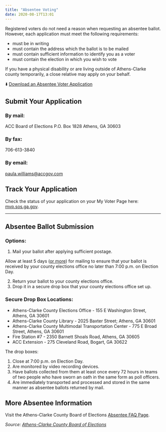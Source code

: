 ```yaml
---
title: "Absentee Voting"
date: 2020-08-17T13:01
---
```


Registered voters do not need a reason when requesting an absentee ballot. However, each application must meet the following requirements:

- must be in writing
- must contain the address which the ballot is to be mailed
- must contain sufficient information to identify you as a voter
- must contain the election in which you wish to vote

If you have a physical disability or are living outside of Athens-Clarke county temporarily, a close relative may apply on your behalf. 

⬇️ [Download an Absentee Voter Application](https://sos.ga.gov/admin/files/Fillable%20Absentee%20Ballot%20Form%2020.pdf)

## Submit Your Application

### By mail:
ACC Board of Elections
P.O. Box 1828
Athens, GA 30603

### By fax:
706-613-3840

### By email:
[paula.williams@accgov.com](mailto:paula.williams@accgov.com)

## Track Your Application

Check the status of your application on your My Voter Page here: [mvp.sos.ga.gov](https://www.mvp.sos.ga.gov/MVP/mvp.do).

---

## Absentee Ballot Submission

### Options:

1. Mail your ballot after applying sufficient postage.

Allow at least 5 days ([or more](https://www.washingtonpost.com/local/md-politics/usps-states-delayed-mail-in-ballots/2020/08/14/64bf3c3c-dcc7-11ea-8051-d5f887d73381_story.html)) for mailing to ensure that your ballot is received by your county elections office no later than 7:00 p.m. on Election Day.

2. Return your ballot to your county elections office.
3. Drop it in a secure drop box that your county elections office set up.

### Secure Drop Box Locations:
- Athens-Clarke County Elections Office - 155 E Washington Street, Athens, GA 30601
- Athens-Clarke County Library - 2025 Baxter Street; Athens, GA 30601
- Athens-Clarke County Multimodal Transportation Center - 775 E Broad Street, Athens, GA 30601
- Fire Station #7 - 2350 Barnett Shoals Road, Athens, GA 30605
- ACC Extension - 275 Cleveland Road, Bogart, GA 30622

The drop boxes:
1. Close at 7:00 p.m. on Election Day.
2. Are monitored by video recording devices.
3. Have ballots collected from them at least once every 72 hours in teams of two people who have sworn an oath in the same form as poll officers.
4. Are immediately transported and processed and stored in the same manner as absentee ballots returned by mail.

## More Absentee Information

Visit the Athens-Clarke County Board of Elections [Absentee FAQ Page](https://www.athensclarkecounty.com/Faq.aspx?TID=151).

*Source: [Athens-Clarke County Board of Elections](https://www.athensclarkecounty.com/245/Absentee-Voting)*